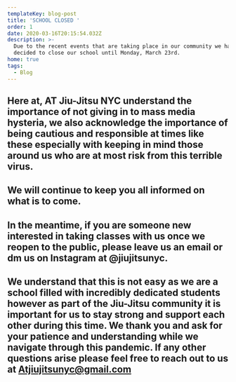 ```yaml
---
templateKey: blog-post
title: 'SCHOOL CLOSED '
order: 1
date: 2020-03-16T20:15:54.032Z
description: >-
  Due to the recent events that are taking place in our community we have
  decided to close our school until Monday, March 23rd.
home: true
tags:
  - Blog
---
```

## Here at, AT Jiu-Jitsu NYC understand the importance of not giving in to mass media hysteria, we also acknowledge the importance of being cautious and responsible at times like these especially with keeping in mind those around us who are at most risk from this terrible virus.

## We will continue to keep you all informed on what is to come. 

## In the meantime, if you are someone new interested in taking classes with us once we reopen to the public, please leave us an email or dm us on Instagram at @jiujitsunyc. 

## We understand that this is not easy as we are a school filled with incredibly dedicated students however as part of the Jiu-Jitsu community it is important for us to stay strong and support each other during this time. We thank you and ask for your patience and understanding while we navigate through this pandemic. If any other questions arise please feel free to reach out to us at Atjiujitsunyc@gmail.com
